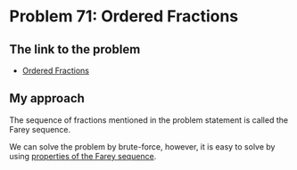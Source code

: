# Problem 71: Ordered Fractions

## The link to the problem

- [Ordered Fractions](https://projecteuler.net/problem=71)

## My approach

The sequence of fractions mentioned in the problem statement is called the Farey sequence.

We can solve the problem by brute-force, however, it is easy to solve
by using [properties of the Farey sequence](https://en.wikipedia.org/wiki/Farey_sequence#Farey_neighbours).

